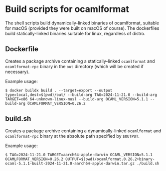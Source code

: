 # Build scripts for ocamlformat

The shell scripts build dynamically-linked binaries of ocamlformat, suitable for
macOS (provided they were built on macOS of course). The dockerfiles build
statically-linked binaries suitable for linux, regardless of distro.

## Dockerfile

Creates a package archive containing a statically-linked `ocamlformat` and
`ocamlformat-rpc` binary in the `out` directory (which will be created if
necessary).

Example usage:
```
$ docker buildx build . --target=export --output type=local,dest=$(pwd)/out/ --build-arg TAG=2024-11-21.0 --build-arg TARGET=x86_64-unknown-linux-musl --build-arg OCAML_VERSION=5.1.1 --build-arg OCAMLFORMAT_VERSION=0.26.2

```

## build.sh

Creates a package archive containing a dynamically-linked `ocamlformat` and
`ocamlformat-rpc` binary at the absolute path specified by `$OUTPUT`.

Example usage:
```
$ TAG=2024-11-21.0 TARGET=aarch64-apple-darwin OCAML_VERSION=5.1.1 OCAMLFORMAT_VERSION=0.26.2 OUTPUT=$(pwd)/ocamlformat.0.26.2+binary-ocaml-5.1.1-built-2024-11-21.0-aarch64-apple-darwin.tar.gz ./build.sh
```
